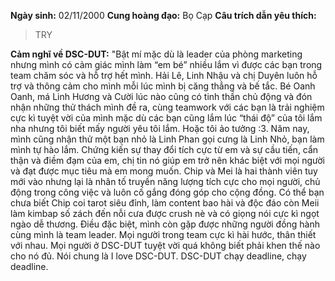 **Ngày sinh:** 02/11/2000
**Cung hoàng đạo:** Bọ Cạp
**Câu trích dẫn yêu thích:**
> TRY

**Cảm nghĩ về DSC-DUT:** "Bật mí mặc dù là leader của phòng marketing nhưng mình có cảm giác mình làm “em bé” nhiều lắm vì được các bạn trong team chăm sóc và hỗ trợ hết mình. Hải Lê, Linh Nhậu và chị Duyên luôn hỗ trợ và thông cảm cho mình mỗi lúc mình bị căng thẳng và bế tắc. Bé Oanh Oanh, má Linh Hương và Cười lúc nào cũng có tinh thần chủ động và đón nhận những thử thách mình đề ra, cùng teamwork với các bạn là trải nghiệm cực kì tuyệt vời của mình mặc dù các bạn cũng lắm lúc “thái độ” của tôi lắm nha nhưng tôi biết mấy người yêu tôi lắm. Hoặc tôi ảo tưởng :3. Năm nay, mình cũng nhận thử một bạn nhỏ là Linh Phan gọi cưng là Linh Nhỏ, bạn làm mình tự hào lắm. Chứng kiến sự thay đổi tích cực từ em và sự cầu tiến, cẩn thận và điềm đạm của em, chị tin nó giúp em trở nên khác biệt với mọi người và đạt được mục tiêu mà em mong muốn. Chip và Mei là hai thành viên tuy mới vào nhưng lại là nhân tố truyền năng lượng tích cực cho mọi người, chủ động trong công việc và luôn cố gắng đóng góp cho cộng đồng. Có thể bạn chưa biết Chip coi tarot siêu đỉnh, làm content bao hài và độc đáo còn Meii làm kimbap số zách đến nỗi cưa được crush nè và có giọng nói cực kì ngọt ngào dễ thương.
Điều đặc biệt, mình còn gặp được những người đồng hành cùng mình là team leader. Mọi người trong team cực kì hài hước, thân thiết với nhau.
Mọi người ở DSC-DUT tuyệt vời quá không biết phải khen thế nào cho nó đủ. Nói chung là I love DSC-DUT. DSC-DUT chạy deadline, chạy deadline.
